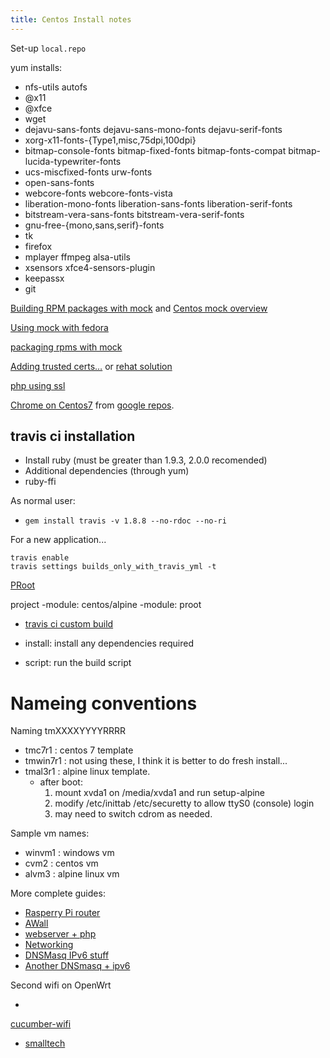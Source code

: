 ```yaml
---
title: Centos Install notes
---
```


Set-up `local.repo`

yum installs:

- nfs-utils autofs
- @x11
- @xfce
- wget
- dejavu-sans-fonts dejavu-sans-mono-fonts dejavu-serif-fonts
- xorg-x11-fonts-{Type1,misc,75dpi,100dpi}
- bitmap-console-fonts bitmap-fixed-fonts bitmap-fonts-compat bitmap-lucida-typewriter-fonts
- ucs-miscfixed-fonts urw-fonts
- open-sans-fonts
- webcore-fonts webcore-fonts-vista
- liberation-mono-fonts liberation-sans-fonts liberation-serif-fonts
- bitstream-vera-sans-fonts bitstream-vera-serif-fonts
- gnu-free-{mono,sans,serif}-fonts
- tk
- firefox
- mplayer ffmpeg alsa-utils 
- xsensors xfce4-sensors-plugin
- keepassx
- git

[Building RPM packages with mock](https://blog.packagecloud.io/eng/2015/05/11/building-rpm-packages-with-mock/)
and [Centos mock overview](https://github.com/perfsonar/project/wiki/CentOS-Mock-Overview)

[Using mock with fedora](https://fedoraproject.org/wiki/Using_Mock_to_test_package_builds#Building_packages_that_depend_on_packages_not_in_a_repository)

[packaging rpms with mock](http://blog.packagecloud.io/eng/2015/05/11/building-rpm-packages-with-mock/)

[Adding trusted certs…](https://gist.github.com/oussemos/cf81d86a446544bfa9c92f3576306aff) or [rehat solution](https://access.redhat.com/solutions/1549003)

[php using ssl](http://www.devdungeon.com/content/how-use-ssl-sockets-php)

[Chrome on Centos7](https://www.tecmint.com/install-google-chrome-on-redhat-centos-fedora-linux/) from [google repos](https://www.google.com/linuxrepositories/).

## travis ci installation

- Install ruby (must be greater than 1.9.3, 2.0.0 recomended)
- Additional dependencies (through yum)
- ruby-ffi

As normal user:

- `gem install travis -v 1.8.8 --no-rdoc --no-ri`

For a new application...

```
travis enable
travis settings builds_only_with_travis_yml -t
```

[PRoot](https://github.com/proot-me/PRoot/releases)

project
  -module: centos/alpine
      -module: proot

- [travis ci custom build](https://docs.travis-ci.com/user/customizing-the-build/)

- install: install any dependencies required
- script: run the build script

# Nameing conventions

Naming tmXXXXYYYYRRRR

* tmc7r1 : centos 7 template
* tmwin7r1 : not using these, I think it is better to do fresh install...
* tmal3r1 :  alpine linux template. 
   - after boot:
     1. mount xvda1 on /media/xvda1 and run setup-alpine
     2. modify /etc/inittab /etc/securetty to allow ttyS0 (console) login
     3. may need to switch cdrom as needed.

Sample vm names:

* winvm1 : windows vm
* cvm2 : centos vm
* alvm3 : alpine linux vm



More complete guides: 

- [Rasperry Pi router](https://wiki.alpinelinux.org/wiki/Linux_Router_with_VPN_on_a_Raspberry_Pi)
- [AWall](https://wiki.alpinelinux.org/wiki/How-To_Alpine_Wall)
- [webserver + php](https://wiki.alpinelinux.org/wiki/Nginx)
- [Networking](https://wiki.alpinelinux.org/wiki/Configure_Networking)
- [DNSMasq IPv6 stuff](https://egustafson.github.io/ipv6-dhcpv6.html)
- [Another DNSmasq + ipv6](https://hveem.no/using-dnsmasq-for-dhcpv6)

Second wifi on OpenWrt

-
 [cucumber-wifi](https://cucumberwifi.io/community/tutorials/openwrt-adding-second-ssid.html)
- [smalltech](https://www.smallbusinesstech.net/more-complicated-instructions/openwrt/hosting-two-wifi-networks-on-one-openwrt-router)
